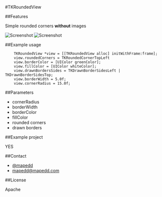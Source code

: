 #TKRoundedView

##Features

Simple rounded corners __without__ images

![Screenshot](https://dl.dropbox.com/u/450887/tkroundedview1.png)
![Screenshot](https://dl.dropbox.com/u/450887/tkroundedview2.png)

##Example usage

		TKRoundedView *view = [[TKRoundedView alloc] initWithFrame:frame];
		view.roundedCorners = TKRoundedCornerTopLeft
		view.borderColor = [UIColor greenColor];
		view.fillColor = [UIColor whiteColor];
		view.drawnBordersSides = TKDrawnBorderSidesLeft | TKDrawnBorderSidesTop;
		view.borderWidth = 5.0f;
		view.cornerRadius = 15.0f;

##Parameters

- cornerRadius 
- borderWidth
- borderColor
- fillColor
- rounded corners
- drawn borders


##Example project

YES


##Contact

- [@mapedd](https://twitter.com/mapedd)
- [mapedd@mapedd.com](mapedd@gmail.com/ "Title")


##License 

Apache


